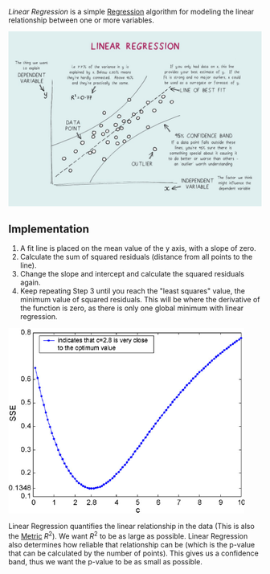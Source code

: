 
*Linear Regression* is a simple [Regression](Regression.md) algorithm for modeling the linear relationship between one or more variables.

![](../Attachments/Pasted%20image%2020230225170439.png)


## Implementation

1. A fit line is placed on the mean value of the y axis, with a slope of zero.
2. Calculate the sum of squared residuals (distance from all points to the line).
3. Change the slope and intercept and calculate the squared residuals again. 
4. Keep repeating Step 3 until you reach the "least squares" value, the minimum value of squared residuals. This will be where the derivative of the function is zero, as there is only one global minimum with linear regression.

![](../Attachments/Pasted%20image%2020230225171830.png)

Linear Regression quantifies the linear relationship in the data (This is also the [Metric](ML%20Metrics.md) $R^2$). We want $R^2$ to be as large as possible. Linear Regression also determines how reliable that relationship can be (which is the p-value that can be calculated by the number of points). This gives us a confidence band, thus we want the p-value to be as small as possible.
